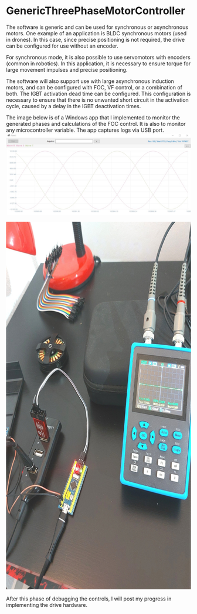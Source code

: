 # GenericThreePhaseMotorController

The software is generic and can be used for synchronous or asynchronous motors. One example of an application is BLDC synchronous motors (used in drones). In this case, since precise positioning is not required, the drive can be configured for use without an encoder.

For synchronous mode, it is also possible to use servomotors with encoders (common in robotics). In this application, it is necessary to ensure torque for large movement impulses and precise positioning.

The software will also support use with large asynchronous induction motors, and can be configured with FOC, VF control, or a combination of both. The IGBT activation dead time can be configured. This configuration is necessary to ensure that there is no unwanted short circuit in the activation cycle, caused by a delay in the IGBT deactivation times.

The image below is of a Windows app that I implemented to monitor the generated phases and calculations of the FOC control. It is also to monitor any microcontroller variable. The app captures logs via USB port.
![Waves of the 3 phases](resources/waves.jpg)
<p align="center">
  <img src="resources/table.jpg" alt="Table" width="750" height="1000">
</p>

After this phase of debugging the controls, I will post my progress in implementing the drive hardware.

